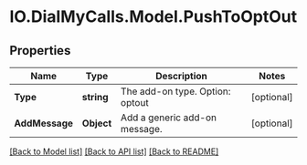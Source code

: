# IO.DialMyCalls.Model.PushToOptOut
## Properties

Name | Type | Description | Notes
------------ | ------------- | ------------- | -------------
**Type** | **string** | The add-on type. Option: optout | [optional] 
**AddMessage** | **Object** | Add a generic add-on message. | [optional] 

[[Back to Model list]](../README.md#documentation-for-models) [[Back to API list]](../README.md#documentation-for-api-endpoints) [[Back to README]](../README.md)

